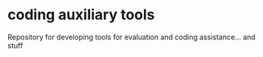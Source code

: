 # coding auxiliary tools
 Repository for developing tools for evaluation and coding assistance... and stuff
